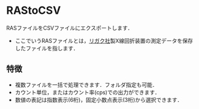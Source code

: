 # RAStoCSV
RASファイルをCSVファイルにエクスポートします．
* ここでいうRASファイルとは，[リガク社](https://www.rigaku.com/)製X線回折装置の測定データを保存したファイルを指します．

## 特徴

* 複数ファイルを一括で処理できます．フォルダ指定も可能．
* カウント単位，またはカウント率(cps)での出力ができます．
* 数値の表記は指数表示(6桁)，固定小数点表示(3桁)から選択できます．
